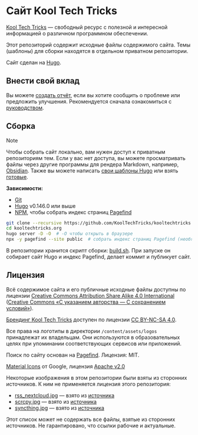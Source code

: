 # Сайт Kool Tech Tricks

[Kool Tech Tricks](https://kooltechtricks.org) — свободный ресурс с полезной и
интересной информацией о различном программном обеспечении.

Этот репозиторий содержит исходные файлы содержимого сайта. Темы (шаблоны) для
сборки находятся в отдельном приватном репозитории.

Сайт сделан на [Hugo](https://gohugo.io).

## Внести свой вклад

Вы можете [создать отчёт], если вы хотите сообщить о проблеме или предложить
улучшения. Рекомендуется сначала ознакомиться с [руководством].

[создать отчёт]: https://github.com/KoolTechTricks/kooltechtricks.org/issues/new
[руководством]: https://docs.kooltechtricks.org

## Сборка

> [!note]
> Чтобы собрать сайт локально, вам нужен доступ к приватным репозиториям тем.
Если у вас нет доступа, вы можете просматривать файлы через другие программы для
рендера Markdown, например, [Obsidian](https://obsidian.md). Также вы можете
написать [свои шаблоны Hugo](https://gohugo.io/documentation) или взять
[готовые](https://themes.gohugo.io).

**Зависимости:**
- [Git](https://git-scm.com/downloads)
- [Hugo](https://gohugo.io/installation) v0.146.0 или выше
- [NPM](https://docs.npmjs.com/downloading-and-installing-node-js-and-npm),
чтобы собрать индекс страниц [Pagefind](https://pagefind.app)

```sh
git clone --recursive https://github.com/KoolTechTricks/kooltechtricks.org # --recursive чтобы клонировать темы
cd kooltechtricks.org
hugo server -D -O  # -O чтобы открыть в браузере
npx -y pagefind --site public  # собрать индекс страниц Pagefind (необязательно)
```

В репозитории хранится скрипт сборки: [build.sh](/build.sh). При запуске он
собирает сайт Hugo и индекс Pagefind, делает коммит и публикует сайт.

## Лицензия

Всё содержимое сайта и его публичные исходные файлы доступны по лицензии
[Creative Commons Attribution Share Alike 4.0 International](https://creativecommons.org/licenses/by-sa/4.0)
([Creative Commons «С указанием авторства — С сохранением условий»](https://creativecommons.org/licenses/by-sa/4.0/deed.ru)).

[Брендинг Kool Tech Tricks] доступен по лицензии [CC BY-NC-SA 4.0].

Все права на логотипы в директории `/content/assets/logos` принадлежат их
владельцам. Они используются в образовательных целях при упоминании
соответствующих сервисов или приложений.

Поиск по сайту основан на [Pagefind](https://github.com/Pagefind/pagefind).
Лицензия: MIT.

[Material Icons] от Google, лицензия [Apache v2.0]

[Брендинг Kool Tech Tricks]: https://docs.kooltechtricks.org/about/branding
[CC BY-NC-SA 4.0]: https://creativecommons.org/licenses/by-nc-sa/4.0/deed.ru
[Material Icons]: https://fonts.google.com/icons
[Apache v2.0]: https://www.apache.org/licenses/LICENSE-2.0.html

Некоторые изображения в этом репозитории были взяты из сторонних источников. К
ним не применяется лицензия этого репозитория:

- [rss_nextcloud.jpg](/content/media/rss_nextcloud.jpg) — взято из
[источника](https://github.com/nextcloud/news/blob/master/screenshots/1.png)
- [scrcpy.jpg](/content/media/scrcpy.jpg) — взято из
[источника](https://github.com/Genymobile/scrcpy)
- [syncthing.jpg](/content/media/syncthing.jpg) — взято из
[источника](https://syncthing.net)

Этот список может не содержать все файлы, взятые из сторонних источников. Не
гарантировано, что ссылки рабочие и актуальные.
